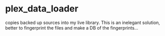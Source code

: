 # plex_data_loader
copies backed up sources into my live library.  This is an inelegant solution, better to fingerprint the files and make a DB of the fingerprints...
